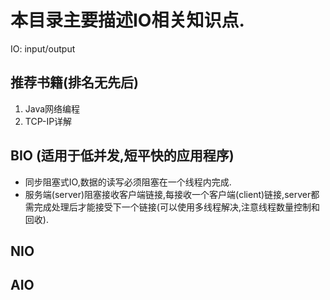 # 本目录主要描述IO相关知识点.
IO: input/output
## 推荐书籍(排名无先后)
1. Java网络编程
2. TCP-IP详解


## BIO (适用于低并发,短平快的应用程序)
* 同步阻塞式IO,数据的读写必须阻塞在一个线程内完成. 
* 服务端(server)阻塞接收客户端链接,每接收一个客户端(client)链接,server都需完成处理后才能接受下一个链接(可以使用多线程解决,注意线程数量控制和回收).


## NIO


## AIO
